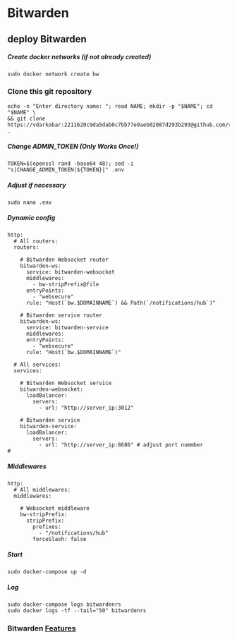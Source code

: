 # Bitwarden
## deploy Bitwarden

##### Create docker networks (*if not already created*)
```
sudo docker network create bw
```
### Clone this git repository
```
echo -n "Enter directory name: "; read NAME; mkdir -p "$NAME"; cd "$NAME" \
&& git clone https://vdarkobar:2211620c9da5dab0c7bb77e9aeb02087d293b293@github.com/vdarkobar/Bitwarden.git .
```
##### Change ADMIN_TOKEN (*Only Works Once!*)
```
TOKEN=$(openssl rand -base64 48); sed -i "s|CHANGE_ADMIN_TOKEN|${TOKEN}|" .env
```
##### Adjust if necessary
```
sudo nano .env
```
  
##### Dynamic config
```
http:
  # All routers:
  routers:
  
    # Bitwarden Websocket router
    bitwarden-ws:
      service: bitwarden-websocket
      middlewares:
        - bw-stripPrefix@file
      entryPoints:
        - "websecure"
      rule: "Host(`bw.$DOMAINNAME`) && Path(`/notifications/hub`)"

    # Bitwarden service router
    bitwarden-ws:
      service: bitwarden-service
      middlewares:
      entryPoints:
        - "websecure"
      rule: "Host(`bw.$DOMAINNAME`)"

  # All services:
  services:
  
    # Bitwarden Websocket service
    bitwarden-websocket:
      loadBalancer:
        servers:
          - url: "http://server_ip:3012"

    # Bitwarden service
    bitwarden-service:
      loadBalancer:
        servers:
          - url: "http://server_ip:8686" # adjust port nummber
#
```
##### Middlewares 
```
http:
  # All middlewares:
  middlewares:
  
    # Websocket middleware
    bw-stripPrefix:
      stripPrefix:
        prefixes:
          - "/notifications/hub"
        forceSlash: false
```
##### Start
```
sudo docker-compose up -d
```
##### Log
```
sudo docker-compose logs bitwardenrs
sudo docker logs -tf --tail="50" bitwardenrs
```
  
### Bitwarden [Features](https://github.com/dani-garcia/bitwarden_rs/wiki)
